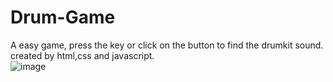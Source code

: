 # Drum-Game
A easy game, press the key or click on the button to find the drumkit sound. created by html,css and javascript.<br>
![image](https://user-images.githubusercontent.com/74997670/175789934-049b9700-41d4-4109-9b9c-69c30aff484a.png)
